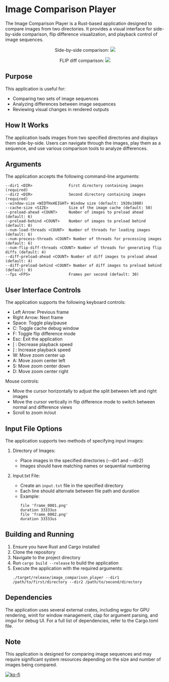 # Image Comparison Player

The Image Comparison Player is a Rust-based application designed to compare images from two directories. It provides a visual interface for side-by-side comparison, flip difference visualization, and playback control of image sequences.

<p align="center">
   Side-by-side comparison:
  <img src="https://github.com/mpiispanen/image_comparison_player/blob/main/gif/output1.gif" />
</p>

<p align="center">
FLIP diff comparison:
  <img src="https://github.com/mpiispanen/image_comparison_player/blob/main/gif/output2.gif" />
</p>


## Purpose

This application is useful for:
- Comparing two sets of image sequences
- Analyzing differences between image sequences
- Reviewing visual changes in rendered outputs

## How It Works

The application loads images from two specified directories and displays them side-by-side. Users can navigate through the images, play them as a sequence, and use various comparison tools to analyze differences.

## Arguments

The application accepts the following command-line arguments:

```
--dir1 <DIR>                First directory containing images (required)
--dir2 <DIR>                Second directory containing images (required)
--window-size <WIDTHxHEIGHT> Window size (default: 1920x1080)
--cache-size <SIZE>         Size of the image cache (default: 50)
--preload-ahead <COUNT>     Number of images to preload ahead (default: 6)
--preload-behind <COUNT>    Number of images to preload behind (default: 0)
--num-load-threads <COUNT>  Number of threads for loading images (default: 6)
--num-process-threads <COUNT> Number of threads for processing images (default: 6)
--num-flip-diff-threads <COUNT> Number of threads for generating flip diffs (default: 4)
--diff-preload-ahead <COUNT> Number of diff images to preload ahead (default: 4)
--diff-preload-behind <COUNT> Number of diff images to preload behind (default: 0)
--fps <FPS>                 Frames per second (default: 30)
```

## User Interface Controls

The application supports the following keyboard controls:

- Left Arrow: Previous frame
- Right Arrow: Next frame
- Space: Toggle play/pause
- C: Toggle cache debug window
- F: Toggle flip difference mode
- Esc: Exit the application
- [ : Decrease playback speed
- ] : Increase playback speed
- W: Move zoom center up
- A: Move zoom center left
- S: Move zoom center down
- D: Move zoom center right

Mouse controls:
- Move the cursor horizontally to adjust the split between left and right images
- Move the cursor vertically in flip difference mode to switch between normal and difference views
- Scroll to zoom in/out

## Input File Options

The application supports two methods of specifying input images:

1. Directory of Images:
   - Place images in the specified directories (--dir1 and --dir2)
   - Images should have matching names or sequential numbering

2. Input.txt File:
   - Create an `input.txt` file in the specified directory
   - Each line should alternate between file path and duration
   - Example:
     ```
     file 'frame_0001.png'
     duration 33333us
     file 'frame_0002.png'
     duration 33333us
     ```

## Building and Running

1. Ensure you have Rust and Cargo installed
2. Clone the repository
3. Navigate to the project directory
4. Run `cargo build --release` to build the application
5. Execute the application with the required arguments:
   ```
   ./target/release/image_comparison_player --dir1 /path/to/first/directory --dir2 /path/to/second/directory
   ```

## Dependencies

The application uses several external crates, including wgpu for GPU rendering, winit for window management, clap for argument parsing, and imgui for debug UI. For a full list of dependencies, refer to the Cargo.toml file.

## Note

This application is designed for comparing image sequences and may require significant system resources depending on the size and number of images being compared.

[![ko-fi](https://ko-fi.com/img/githubbutton_sm.svg)](https://ko-fi.com/U7U112X6BE)